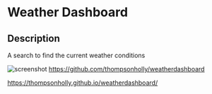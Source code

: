 # Weather Dashboard

## Description

A search to find the current weather conditions

![screenshot](/homework/unit-06/images/weatherapp.png) https://github.com/thompsonholly/weatherdashboard

https://thompsonholly.github.io/weatherdashboard/


